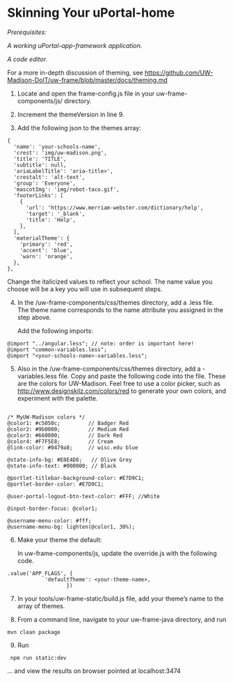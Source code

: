 # Skinning Your uPortal-home #

_Prerequisites:_

_A working uPortal-app-framework application._

_A code editor._

For a more in-depth discussion of theming, see https://github.com/UW-Madison-DoIT/uw-frame/blob/master/docs/theming.md

1. Locate and open the frame-config.js file in your uw-frame-components/js/ directory.


2. Increment the themeVersion in line 9. 

3.  Add the following json to the themes array:


```
{
  'name': 'your-schools-name',
  'crest': 'img/uw-madison.png',
  'title': 'TITLE',
  'subtitle': null,
  'ariaLabelTitle': 'aria-title>',
  'crestalt': 'alt-text',
  'group': 'Everyone',
  'mascotImg': 'img/robot-taco.gif',
  'footerLinks': [
    {
      'url': 'https://www.merriam-webster.com/dictionary/help',
      'target': '_blank',
      'title': 'Help',
    },
  ],
  'materialTheme': {
    'primary': 'red',
    'accent': 'blue',
    'warn': 'orange',
  },
},

```
   Change the italicized values to reflect your school. The name value you choose will be a key you will use in subsequent steps. 

4. In the \/uw-frame-components/css/themes directory, add a <theme-name>.less file. The theme name corresponds to the name attribute you assigned in the step above. 

   Add the following imports:

```
@import "../angular.less"; // note: order is important here!
@import "common-variables.less";
@import "<your-schools-name>-variables.less";

```



5. Also in the /uw-frame-components/css/themes directory, add a <theme-name>-variables.less file. Copy and paste the following code into the file. These are the colors for UW-Madison. Feel free to use a color picker, such as http://www.designskilz.com/colors/red to generate your own colors, and experiment with the palette.

```

/* MyUW-Madison colors */
@color1: #c5050c;         // Badger Red
@color2: #9b0000;         // Medium Red
@color3: #660000;         // Dark Red
@color4: #F7F5E8;         // Cream
@link-color: #0479a8;     // wisc.edu blue

@state-info-bg: #E8E4D8;   // Olive Grey
@state-info-text: #000000; // Black

@portlet-titlebar-background-color: #E7D9C1;
@portlet-border-color: #E7D9C1;

@user-portal-logout-btn-text-color: #FFF; //White

@input-border-focus: @color1;

@username-menu-color: #fff;
@username-menu-bg: lighten(@color1, 30%);

```


6. Make your theme the default:

    In uw-frame-components/js, update the override.js with the following code. 
```
.value('APP_FLAGS', {
            'defaultTheme': <your-theme-name>,
                   })
```


7. In your tools/uw-frame-static/build.js file, add your theme’s name to the array of themes.

8. From a command line, navigate to your uw-frame-java directory, and run 
```
mvn clean package
```

9. Run
```
 npm run static:dev
 ```
 
 … and view the results on browser pointed at localhost:3474



